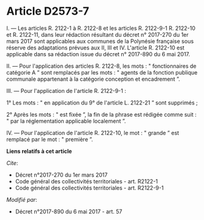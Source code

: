 # Article D2573-7

I. ― Les articles R. 2122-1 à R. 2122-8 et les articles R. 2122-9-1 R. 2122-10 et R. 2122-11, dans leur rédaction résultant
du décret n° 2017-270 du 1er mars 2017 sont applicables aux communes de la Polynésie française sous réserve des adaptations
prévues aux II, III et IV. L'article R. 2122-10 est applicable dans sa rédaction issue du  décret n° 2017-890 du 6 mai 2017.

II. ― Pour l'application des articles R. 2122-8, les mots : " fonctionnaires de catégorie A ” sont remplacés par les mots : "
agents de la fonction publique communale appartenant à la catégorie conception et encadrement ”.

III. ― Pour l'application de l'article R. 2122-9-1 :

1° Les mots : " en application du 9° de l'article L. 2122-21 ” sont supprimés ;

2° Après les mots : " est fixée ”, la fin de la phrase est rédigée comme suit : " par la réglementation applicable localement
”.

IV. ― Pour l'application de l'article R. 2122-10, le mot : " grande ” est remplacé par le mot : " première ”.

**Liens relatifs à cet article**

_Cite_:

  - Décret n°2017-270 du 1er mars 2017
  - Code général des collectivités territoriales - art. R2122-1
  - Code général des collectivités territoriales - art. R2122-9-1

_Modifié par_:

  - Décret n°2017-890 du 6 mai 2017 - art. 57
